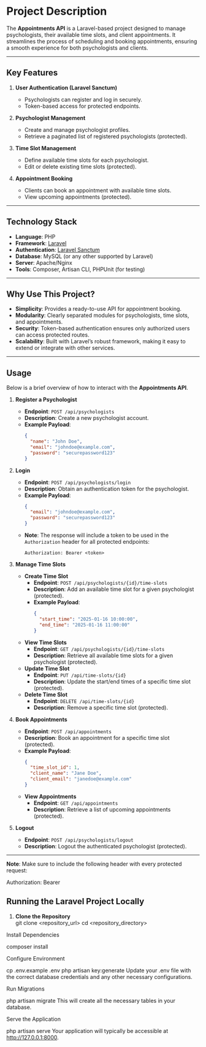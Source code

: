 # Project Description

The **Appointments API** is a Laravel-based project designed to manage psychologists, their available time slots, and client appointments. It streamlines the process of scheduling and booking appointments, ensuring a smooth experience for both psychologists and clients.

---

## Key Features

1. **User Authentication (Laravel Sanctum)**
    - Psychologists can register and log in securely.
    - Token-based access for protected endpoints.

2. **Psychologist Management**
    - Create and manage psychologist profiles.
    - Retrieve a paginated list of registered psychologists (protected).

3. **Time Slot Management**
    - Define available time slots for each psychologist.
    - Edit or delete existing time slots (protected).

4. **Appointment Booking**
    - Clients can book an appointment with available time slots.
    - View upcoming appointments (protected).

---

## Technology Stack

- **Language**: PHP
- **Framework**: [Laravel](https://laravel.com/)
- **Authentication**: [Laravel Sanctum](https://laravel.com/docs/sanctum)
- **Database**: MySQL (or any other supported by Laravel)
- **Server**: Apache/Nginx
- **Tools**: Composer, Artisan CLI, PHPUnit (for testing)

---

## Why Use This Project?

- **Simplicity**: Provides a ready-to-use API for appointment booking.
- **Modularity**: Clearly separated modules for psychologists, time slots, and appointments.
- **Security**: Token-based authentication ensures only authorized users can access protected routes.
- **Scalability**: Built with Laravel’s robust framework, making it easy to extend or integrate with other services.

---

## Usage

Below is a brief overview of how to interact with the **Appointments API**.

1. **Register a Psychologist**
    - **Endpoint**: `POST /api/psychologists`
    - **Description**: Create a new psychologist account.
    - **Example Payload**:
      ```json
      {
        "name": "John Doe",
        "email": "johndoe@example.com",
        "password": "securepassword123"
      }
      ```

2. **Login**
    - **Endpoint**: `POST /api/psychologists/login`
    - **Description**: Obtain an authentication token for the psychologist.
    - **Example Payload**:
      ```json
      {
        "email": "johndoe@example.com",
        "password": "securepassword123"
      }
      ```
    - **Note**: The response will include a token to be used in the `Authorization` header for all protected endpoints:
      ```http
      Authorization: Bearer <token>
      ```

3. **Manage Time Slots**
    - **Create Time Slot**
        - **Endpoint**: `POST /api/psychologists/{id}/time-slots`
        - **Description**: Add an available time slot for a given psychologist (protected).
        - **Example Payload**:
          ```json
          {
            "start_time": "2025-01-16 10:00:00",
            "end_time": "2025-01-16 11:00:00"
          }
          ```
    - **View Time Slots**
        - **Endpoint**: `GET /api/psychologists/{id}/time-slots`
        - **Description**: Retrieve all available time slots for a given psychologist (protected).
    - **Update Time Slot**
        - **Endpoint**: `PUT /api/time-slots/{id}`
        - **Description**: Update the start/end times of a specific time slot (protected).
    - **Delete Time Slot**
        - **Endpoint**: `DELETE /api/time-slots/{id}`
        - **Description**: Remove a specific time slot (protected).

4. **Book Appointments**
    - **Endpoint**: `POST /api/appointments`
    - **Description**: Book an appointment for a specific time slot (protected).
    - **Example Payload**:
      ```json
      {
        "time_slot_id": 1,
        "client_name": "Jane Doe",
        "client_email": "janedoe@example.com"
      }
      ```
    - **View Appointments**
        - **Endpoint**: `GET /api/appointments`
        - **Description**: Retrieve a list of upcoming appointments (protected).

5. **Logout**
    - **Endpoint**: `POST /api/psychologists/logout`
    - **Description**: Logout the authenticated psychologist (protected).

---

**Note**: Make sure to include the following header with every protected request:

Authorization: Bearer <token>

## Running the Laravel Project Locally

1. **Clone the Repository**  
   git clone <repository_url>
   cd <repository_directory>

Install Dependencies

composer install

Configure Environment

cp .env.example .env
php artisan key:generate
Update your .env file with the correct database credentials and any other necessary configurations.

Run Migrations

php artisan migrate
This will create all the necessary tables in your database.

Serve the Application

php artisan serve
Your application will typically be accessible at http://127.0.0.1:8000.
